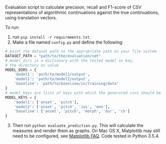 Evaluation script to calculate precision, recall and F1-score of CSV representations of algorithmic continuations against the true continuations, using translation vectors.

To run: 
1. run `pip install -r requirements.txt`. 
2. Make a file named `config.py` and define the following:
```python
# point the dataset path to the appropriate path on your file system
DATASET_PATH = "path/to/the/evaluation/set"
# model_dirs is a dictionary with the tested model as key,
# the directory as value
MODEL_DIRS = {
    'model1': 'path/to/model1/output',
    'model2': 'path/to/model2/output',
    'baseline': 'path/to/baseline/in/training/data'
}
# model_keys are lists of keys with which the generated csvs should be read
MODEL_KEYS = {
    'model1': ['onset', 'pitch'],
    'model2': ['onset', 'pitch', 'ioi', 'mnn'],
    'baseline': ['onset', 'pitch', 'morph', 'dur', 'ch']
}
```
3. Then run `python evaluate_prediction.py`. This will calculate the measures and render them as graphs. On Mac OS X, Matplotlib may still need to be configured, see [Matplotlib FAQ](https://matplotlib.org/faq/osx_framework.html). Code tested in Python 3.5.4.